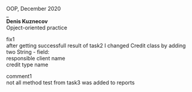 OOP, December 2020  
_  
**Denis Kuznecov**  
Opject-oriented practice  
  
fix1  
after getting successfull result of task2 I changed Credit class by adding two String - field:  
responsible client name  
credit type name  
  
comment1  
not all method test from task3 was added to reports  
